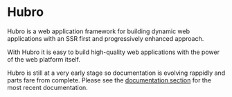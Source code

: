 # Hubro

Hubro is a web application framework for building dynamic web applications with an SSR first and progressively enhanced approach. 

With Hubro it is easy to build high-quality web applications with the power of the web platform itself.

Hubro is still at a very early stage so documentation is evolving rappidly and parts fare from complete. Please see the [documentation section](./docs/) for the most recent documentation.